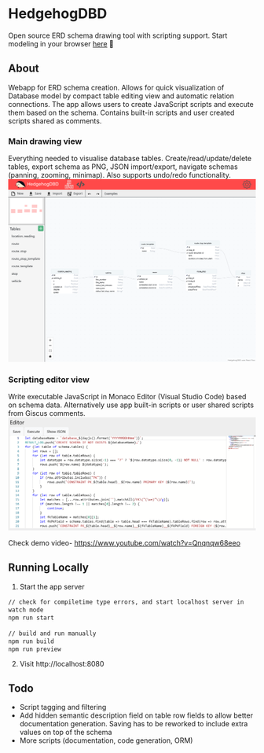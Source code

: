 # HedgehogDBD

Open source ERD schema drawing tool with scripting support. Start modeling in your browser [here](https://hedgehog-dbd.vercel.app/) 📐

## About
Webapp for ERD schema creation. Allows for quick visualization of Database model by compact table editing view and automatic relation connections. The app allows users to create JavaScript scripts and execute them based on the schema. Contains built-in scripts and user created scripts shared as comments.

### Main drawing view
Everything needed to visualise database tables. Create/read/update/delete tables, export schema as PNG, JSON import/export, navigate schemas (panning, zooming, minimap). Also supports undo/redo functionality.
![Drawing view](./doc/img/drawing_view.png)


### Scripting editor view
Write executable JavaScript in Monaco Editor (Visual Studio Code) based on schema data. Alternatively use app built-in scripts or user shared scripts from Giscus comments.
![Scripting editor view](./doc/img/scripting_editor_view.png)

Check demo video- https://www.youtube.com/watch?v=Qnqnqw68eeo

## Running Locally

1. Start the app server
```
// check for compiletime type errors, and start localhost server in watch mode
npm run start

// build and run manually
npm run build
npm run preview
```

2. Visit http://localhost:8080

## Todo
* Script tagging and filtering
* Add hidden semantic description field on table row fields to allow better documentation generation. Saving has to be reworked to include extra values on top of the schema
* More scripts (documentation, code generation, ORM)
